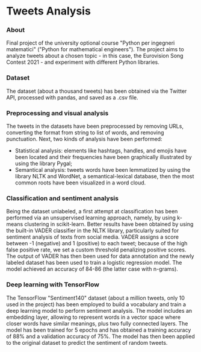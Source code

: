 # Tweets Analysis

### About

Final project of the university optional course "Python per ingegneri matematici" ("Python for mathematical engineers"). The project aims to analyze tweets about a chosen topic - in this case, the Eurovision Song Contest 2021 - and experiment with different Python libraries.

### Dataset

The dataset (about a thousand tweets) has been obtained via the Twitter API, processed with pandas, and saved as a .csv file.

### Preprocessing and visual analysis

The tweets in the datasets have been preprocessed by removing URLs, converting the format from string to list of words, and removing punctuation. Next, two kinds of analysis have been performed:
- Statistical analysis: elements like hashtags, handles, and emojis have been located and their frequencies have been graphically illustrated by using the library Pygal;
- Semantical analysis: tweets words have been lemmatized by using the library NLTK and WordNet, a semantical-lexical database, then the most common roots have been visualized in a word cloud.

### Classification and sentiment analysis

Being the dataset unlabeled, a first attempt at classification has been performed via an unsupervised learning approach, namely, by using k-means clustering in scikit-learn. Better results have been obtained by using the built-in VADER classifier in the NLTK library, particularly suited for sentiment analysis of texts from social media. VADER assigns a score between -1 (negative) and 1 (positive) to each tweet; because of the high false positive rate, we set a custom threshold penalizing positive scores. The output of VADER has then been used for data annotation and the newly labeled dataset has been used to train a logistic regression model. The model achieved an accuracy of $84%$-$86%$ (the latter case with n-grams). 

### Deep learning with TensorFlow

The TensorFlow "Sentiment140" dataset (about a million tweets, only $10%$ used in the project) has been employed to build a vocabulary and train a deep learning model to perform sentiment analysis. The model includes an embedding layer, allowing to represent words in a vector space where closer words have similar meanings, plus two fully connected layers. The model has been trained for 5 epochs and has obtained a training accuracy of 88% and a validation accuracy of 75%. The model has then been applied to the original dataset to predict the sentiment of random tweets.
